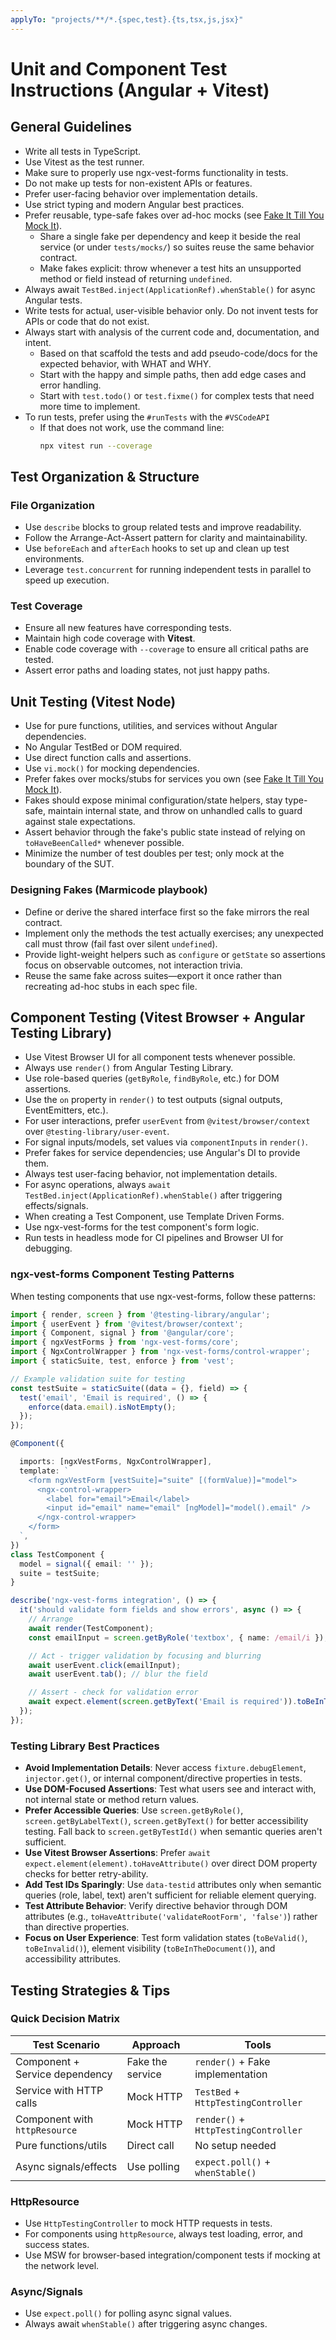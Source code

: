 ```yaml
---
applyTo: "projects/**/*.{spec,test}.{ts,tsx,js,jsx}"
---
```


# Unit and Component Test Instructions (Angular + Vitest)

## General Guidelines
- Write all tests in TypeScript.
- Use Vitest as the test runner.
- Make sure to properly use ngx-vest-forms functionality in tests.
- Do not make up tests for non-existent APIs or features.
- Prefer user-facing behavior over implementation details.
- Use strict typing and modern Angular best practices.
- Prefer reusable, type-safe fakes over ad-hoc mocks (see [Fake It Till You Mock It](https://cookbook.marmicode.io/angular/testing/fake-it-till-you-mock-it)).
  - Share a single fake per dependency and keep it beside the real service (or under `tests/mocks/`) so suites reuse the same behavior contract.
  - Make fakes explicit: throw whenever a test hits an unsupported method or field instead of returning `undefined`.
- Always await `TestBed.inject(ApplicationRef).whenStable()` for async Angular tests.
- Write tests for actual, user-visible behavior only. Do not invent tests for APIs or code that do not exist.
- Always start with analysis of the current code and, documentation, and intent.
  - Based on that scaffold the tests and add pseudo-code/docs for the expected behavior, with WHAT and WHY.
  - Start with the happy and simple paths, then add edge cases and error handling.
  - Start with `test.todo()` or `test.fixme()` for complex tests that need more time to implement.
- To run tests, prefer using the `#runTests` with the `#VSCodeAPI`
  - If that does not work, use the command line:
    ```bash
    npx vitest run --coverage
    ```

## Test Organization & Structure

### File Organization
- Use `describe` blocks to group related tests and improve readability.
- Follow the Arrange-Act-Assert pattern for clarity and maintainability.
- Use `beforeEach` and `afterEach` hooks to set up and clean up test environments.
- Leverage `test.concurrent` for running independent tests in parallel to speed up execution.

### Test Coverage
- Ensure all new features have corresponding tests.
- Maintain high code coverage with **Vitest**.
- Enable code coverage with `--coverage` to ensure all critical paths are tested.
- Assert error paths and loading states, not just happy paths.

## Unit Testing (Vitest Node)
- Use for pure functions, utilities, and services without Angular dependencies.
- No Angular TestBed or DOM required.
- Use direct function calls and assertions.
- Use `vi.mock()` for mocking dependencies.
- Prefer fakes over mocks/stubs for services you own (see [Fake It Till You Mock It](https://cookbook.marmicode.io/angular/testing/fake-it-till-you-mock-it)).
- Fakes should expose minimal configuration/state helpers, stay type-safe, maintain internal state, and throw on unhandled calls to guard against stale expectations.
- Assert behavior through the fake's public state instead of relying on `toHaveBeenCalled*` whenever possible.
- Minimize the number of test doubles per test; only mock at the boundary of the SUT.

### Designing Fakes (Marmicode playbook)
- Define or derive the shared interface first so the fake mirrors the real contract.
- Implement only the methods the test actually exercises; any unexpected call must throw (fail fast over silent `undefined`).
- Provide light-weight helpers such as `configure` or `getState` so assertions focus on observable outcomes, not interaction trivia.
- Reuse the same fake across suites—export it once rather than recreating ad-hoc stubs in each spec file.

## Component Testing (Vitest Browser + Angular Testing Library)
- Use Vitest Browser UI for all component tests whenever possible.
- Always use `render()` from Angular Testing Library.
- Use role-based queries (`getByRole`, `findByRole`, etc.) for DOM assertions.
- Use the `on` property in `render()` to test outputs (signal outputs, EventEmitters, etc.).
- For user interactions, prefer `userEvent` from `@vitest/browser/context` over `@testing-library/user-event`.
- For signal inputs/models, set values via `componentInputs` in `render()`.
- Prefer fakes for service dependencies; use Angular's DI to provide them.
- Always test user-facing behavior, not implementation details.
- For async operations, always `await TestBed.inject(ApplicationRef).whenStable()` after triggering effects/signals.
- When creating a Test Component, use Template Driven Forms.
- Use ngx-vest-forms for the test component's form logic.
- Run tests in headless mode for CI pipelines and Browser UI for debugging.

### ngx-vest-forms Component Testing Patterns

When testing components that use ngx-vest-forms, follow these patterns:

```typescript
import { render, screen } from '@testing-library/angular';
import { userEvent } from '@vitest/browser/context';
import { Component, signal } from '@angular/core';
import { ngxVestForms } from 'ngx-vest-forms/core';
import { NgxControlWrapper } from 'ngx-vest-forms/control-wrapper';
import { staticSuite, test, enforce } from 'vest';

// Example validation suite for testing
const testSuite = staticSuite((data = {}, field) => {
  test('email', 'Email is required', () => {
    enforce(data.email).isNotEmpty();
  });
});

@Component({

  imports: [ngxVestForms, NgxControlWrapper],
  template: `
    <form ngxVestForm [vestSuite]="suite" [(formValue)]="model">
      <ngx-control-wrapper>
        <label for="email">Email</label>
        <input id="email" name="email" [ngModel]="model().email" />
      </ngx-control-wrapper>
    </form>
  `,
})
class TestComponent {
  model = signal({ email: '' });
  suite = testSuite;
}

describe('ngx-vest-forms integration', () => {
  it('should validate form fields and show errors', async () => {
    // Arrange
    await render(TestComponent);
    const emailInput = screen.getByRole('textbox', { name: /email/i });

    // Act - trigger validation by focusing and blurring
    await userEvent.click(emailInput);
    await userEvent.tab(); // blur the field

    // Assert - check for validation error
    await expect.element(screen.getByText('Email is required')).toBeInTheDocument();
  });
});
```

### Testing Library Best Practices
- **Avoid Implementation Details**: Never access `fixture.debugElement`, `injector.get()`, or internal component/directive properties in tests.
- **Use DOM-Focused Assertions**: Test what users see and interact with, not internal state or method return values.
- **Prefer Accessible Queries**: Use `screen.getByRole()`, `screen.getByLabelText()`, `screen.getByText()` for better accessibility testing. Fall back to `screen.getByTestId()` when semantic queries aren't sufficient.
- **Use Vitest Browser Assertions**: Prefer `await expect.element(element).toHaveAttribute()` over direct DOM property checks for better retry-ability.
- **Add Test IDs Sparingly**: Use `data-testid` attributes only when semantic queries (role, label, text) aren't sufficient for reliable element querying.
- **Test Attribute Behavior**: Verify directive behavior through DOM attributes (e.g., `toHaveAttribute('validateRootForm', 'false')`) rather than directive properties.
- **Focus on User Experience**: Test form validation states (`toBeValid()`, `toBeInvalid()`), element visibility (`toBeInTheDocument()`), and accessibility attributes.

## Testing Strategies & Tips

### Quick Decision Matrix
| Test Scenario                  | Approach            | Tools                                 |
|------------------------------- |--------------------|---------------------------------------|
| Component + Service dependency | Fake the service   | `render()` + Fake implementation      |
| Service with HTTP calls        | Mock HTTP          | `TestBed` + `HttpTestingController`   |
| Component with `httpResource`  | Mock HTTP          | `render()` + `HttpTestingController`  |
| Pure functions/utils           | Direct call        | No setup needed                       |
| Async signals/effects          | Use polling        | `expect.poll()` + `whenStable()`      |

### HttpResource
- Use `HttpTestingController` to mock HTTP requests in tests.
- For components using `httpResource`, always test loading, error, and success states.
- Use MSW for browser-based integration/component tests if mocking at the network level.

### Async/Signals
- Use `expect.poll()` for polling async signal values.
- Always await `whenStable()` after triggering async changes.


